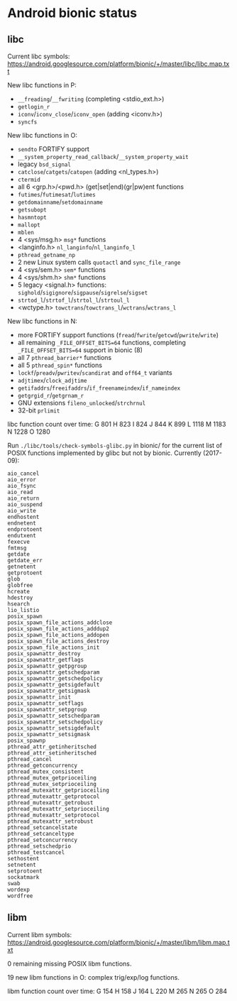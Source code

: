 Android bionic status
=====================

libc
----

Current libc symbols: https://android.googlesource.com/platform/bionic/+/master/libc/libc.map.txt

New libc functions in P:
  * `__freading`/`__fwriting` (completing <stdio_ext.h>)
  * `getlogin_r`
  * `iconv`/`iconv_close`/`iconv_open` (adding <iconv.h>)
  * `syncfs`

New libc functions in O:
  * `sendto` FORTIFY support
  * `__system_property_read_callback`/`__system_property_wait`
  * legacy `bsd_signal`
  * `catclose`/`catgets`/`catopen` (adding <nl_types.h>)
  * `ctermid`
  * all 6 <grp.h>/<pwd.h> (get|set|end)(gr|pw)ent functions
  * `futimes`/`futimesat`/`lutimes`
  * `getdomainname`/`setdomainname`
  * `getsubopt`
  * `hasmntopt`
  * `mallopt`
  * `mblen`
  * 4 <sys/msg.h> `msg*` functions
  * <langinfo.h> `nl_langinfo`/`nl_langinfo_l`
  * `pthread_getname_np`
  * 2 new Linux system calls `quotactl` and `sync_file_range`
  * 4 <sys/sem.h> `sem*` functions
  * 4 <sys/shm.h> `shm*` functions
  * 5 legacy <signal.h> functions: `sighold`/`sigignore`/`sigpause`/`sigrelse`/`sigset`
  * `strtod_l`/`strtof_l`/`strtol_l`/`strtoul_l`
  * <wctype.h> `towctrans`/`towctrans_l`/`wctrans`/`wctrans_l`

New libc functions in N:
  * more FORTIFY support functions (`fread`/`fwrite`/`getcwd`/`pwrite`/`write`)
  * all remaining `_FILE_OFFSET_BITS=64` functions, completing `_FILE_OFFSET_BITS=64` support in bionic (8)
  * all 7 `pthread_barrier*` functions
  * all 5 `pthread_spin*` functions
  * `lockf`/`preadv`/`pwritev`/`scandirat` and `off64_t` variants
  * `adjtimex`/`clock_adjtime`
  * `getifaddrs`/`freeifaddrs`/`if_freenameindex`/`if_nameindex`
  * `getgrgid_r`/`getgrnam_r`
  * GNU extensions `fileno_unlocked`/`strchrnul`
  * 32-bit `prlimit`

libc function count over time:
  G 801
  H 823
  I 824
  J 844
  K 899
  L 1118
  M 1183
  N 1228
  O 1280

Run `./libc/tools/check-symbols-glibc.py` in bionic/ for the current
list of POSIX functions implemented by glibc but not by bionic. Currently
(2017-09):
```
aio_cancel
aio_error
aio_fsync
aio_read
aio_return
aio_suspend
aio_write
endhostent
endnetent
endprotoent
endutxent
fexecve
fmtmsg
getdate
getdate_err
getnetent
getprotoent
glob
globfree
hcreate
hdestroy
hsearch
lio_listio
posix_spawn
posix_spawn_file_actions_addclose
posix_spawn_file_actions_adddup2
posix_spawn_file_actions_addopen
posix_spawn_file_actions_destroy
posix_spawn_file_actions_init
posix_spawnattr_destroy
posix_spawnattr_getflags
posix_spawnattr_getpgroup
posix_spawnattr_getschedparam
posix_spawnattr_getschedpolicy
posix_spawnattr_getsigdefault
posix_spawnattr_getsigmask
posix_spawnattr_init
posix_spawnattr_setflags
posix_spawnattr_setpgroup
posix_spawnattr_setschedparam
posix_spawnattr_setschedpolicy
posix_spawnattr_setsigdefault
posix_spawnattr_setsigmask
posix_spawnp
pthread_attr_getinheritsched
pthread_attr_setinheritsched
pthread_cancel
pthread_getconcurrency
pthread_mutex_consistent
pthread_mutex_getprioceiling
pthread_mutex_setprioceiling
pthread_mutexattr_getprioceiling
pthread_mutexattr_getprotocol
pthread_mutexattr_getrobust
pthread_mutexattr_setprioceiling
pthread_mutexattr_setprotocol
pthread_mutexattr_setrobust
pthread_setcancelstate
pthread_setcanceltype
pthread_setconcurrency
pthread_setschedprio
pthread_testcancel
sethostent
setnetent
setprotoent
sockatmark
swab
wordexp
wordfree
```

libm
----

Current libm symbols: https://android.googlesource.com/platform/bionic/+/master/libm/libm.map.txt

0 remaining missing POSIX libm functions.

19 new libm functions in O: complex trig/exp/log functions.

libm function count over time:
  G 154
  H 158
  J 164
  L 220
  M 265
  N 265
  O 284
